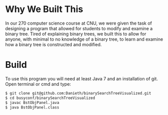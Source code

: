 # Why We Built This

In our 270 computer science course at CNU, we were given the task of designing a program that allowed for students to modify and examine a binary tree. Tired of explaining binary trees, we built this to allow for anyone, with minimal to no knowledge of a binary tree, to learn and examine how a binary tree is constructed and modified.

# Build

To use this program you will need at least Java 7 and an installation of git. Open terminal or cmd and type:

```bash
$ git clone git@github.com:Danieth/binarySearchTreeVisualized.git
$ cd busyconf/binarySearchTreeVisualized
$ javac BstObjPanel.java
$ java BstObjPanel.class
```
